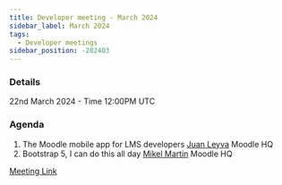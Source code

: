 ```yaml
---
title: Developer meeting - March 2024
sidebar_label: March 2024
tags:
  - Developer meetings
sidebar_position: -202403
---
```


### Details

22nd March 2024 - Time 12:00PM UTC

### Agenda

1. The Moodle mobile app for LMS developers [Juan Leyva](https://moodle.org/user/profile.php?id=49568) Moodle HQ
2. Bootstrap 5, I can do this all day [Mikel Martin](https://moodle.org/user/view.php?id=2781393&course=17245) Moodle HQ

[Meeting Link](https://moodle.org/mod/bigbluebuttonbn/view.php?id=8596) 

